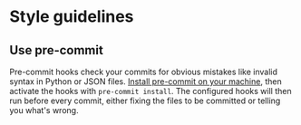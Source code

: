 
# Style guidelines

## Use pre-commit

Pre-commit hooks check your commits for obvious mistakes like invalid
syntax in Python or JSON files.  [Install pre-commit on your
machine](https://pre-commit.com/#installation), then activate the
hooks with `pre-commit install`.  The configured hooks will then
run before every commit, either fixing the files to be committed
or telling you what's wrong.
